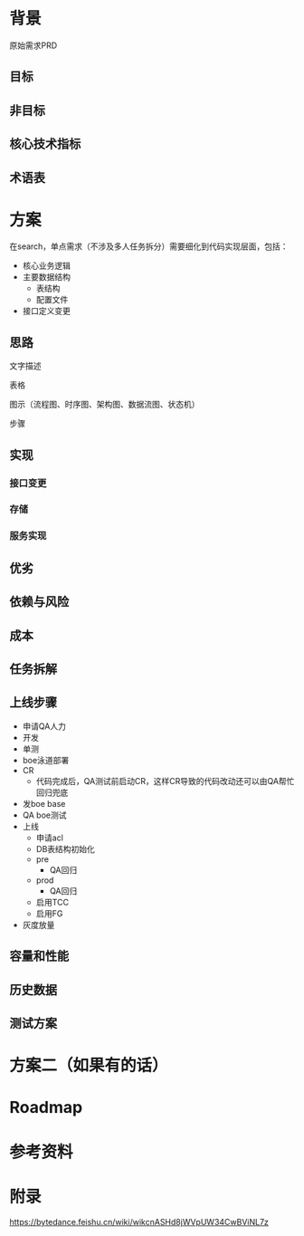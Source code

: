# 背景

原始需求PRD

## 目标

## 非目标

## 核心技术指标

## 术语表

# 方案
在search，单点需求（不涉及多人任务拆分）需要细化到代码实现层面，包括：

- 核心业务逻辑
- 主要数据结构
	- 表结构
	- 配置文件
- 接口定义变更

## 思路

文字描述

表格

图示（流程图、时序图、架构图、数据流图、状态机）

步骤

## 实现

### 接口变更

### 存储

### 服务实现

## 优劣

## 依赖与风险

## 成本

## 任务拆解

## 上线步骤

- 申请QA人力
- 开发
- 单测
- boe泳道部署
- CR
	- 代码完成后，QA测试前启动CR，这样CR导致的代码改动还可以由QA帮忙回归兜底
- 发boe base
- QA boe测试
- 上线
    - 申请acl
	- DB表结构初始化
	- pre
		- QA回归
	- prod
		- QA回归
	- 启用TCC
	- 启用FG
- 灰度放量

## 容量和性能
## 历史数据
## 测试方案

# 方案二（如果有的话）

# Roadmap
# 参考资料
# 附录
https://bytedance.feishu.cn/wiki/wikcnASHd8jWVpUW34CwBViNL7z
